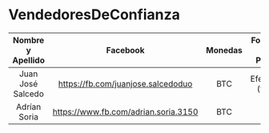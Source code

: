 # VendedoresDeConfianza


| Nombre y Apellido | Facebook | Monedas | Formas de Pago | Operaciones |
| :-------------: |:-------------:| :-----:| :-----:| :-----:|
| Juan José Salcedo | https://fb.com/juanjose.salcedoduo | BTC | Efectivo (f2f) | Compra / Venta |
| Adrían Soria | https://www.fb.com/adrian.soria.3150 | BTC | - | Compra/Venta
